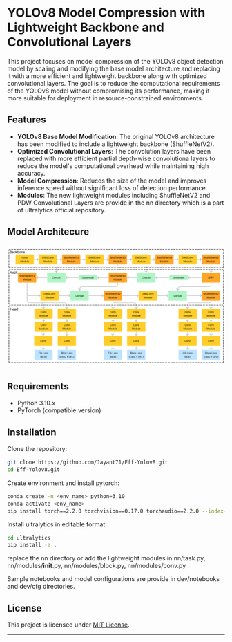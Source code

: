 # YOLOv8 Model Compression with Lightweight Backbone and Convolutional Layers

This project focuses on model compression of the YOLOv8 object detection model by scaling and modifying the base model architecture and replacing it with a more efficient and lightweight backbone along with optimized convolutional layers. The goal is to reduce the computational requirements of the YOLOv8 model without compromising its performance, making it more suitable for deployment in resource-constrained environments.

## Features

- **YOLOv8 Base Model Modification**: The original YOLOv8 architecture has been modified to include a lightweight backbone (ShuffleNetV2).
- **Optimized Convolutional Layers**: The convolution layers have been replaced with more efficient partial depth-wise convolutiona layers to reduce the model's computational overhead while maintaining high accuracy.
- **Model Compression**: Reduces the size of the model and improves inference speed without significant loss of detection performance.
- **Modules**: The new lightweight modules including ShuffleNetV2 and PDW Convolutional Layers are provide in the nn directory which is a part of ultralytics official repository.

## Model Architecure

![Architecture Diagram](./architecture.png)

## Requirements

- Python 3.10.x
- PyTorch (compatible version)

## Installation

Clone the repository:

```bash
git clone https://github.com/Jayant71/Eff-Yolov8.git
cd Eff-Yolov8.git
```

Create environment and install pytorch:

```bash
conda create -n <env_name> python=3.10
conda activate <env_name>
pip install torch==2.2.0 torchvision==0.17.0 torchaudio==2.2.0 --index-url https://download.pytorch.org/whl/cu121 # https://pytorch.org/get-started/previous-versions/
```

Install ultralytics in editable format

```bash
cd ultralytics
pip install -e .
```

replace the nn directory or add the lightweight modules in nn/task.py, nn/modules/**init**.py, nn/modules/block.py, nn/modules/conv.py

Sample notebooks and model configurations are provide in dev/notebooks and dev/cfg directories.

## License

This project is licensed under [MIT License](LICENSE).

---
